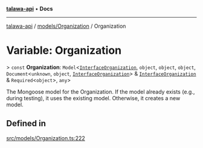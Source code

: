 [**talawa-api**](../../../README.md) • **Docs**

***

[talawa-api](../../../modules.md) / [models/Organization](../README.md) / Organization

# Variable: Organization

\> `const` **Organization**: `Model`\<[`InterfaceOrganization`](../interfaces/InterfaceOrganization.md), `object`, `object`, `object`, `Document`\<`unknown`, `object`, [`InterfaceOrganization`](../interfaces/InterfaceOrganization.md)\> & [`InterfaceOrganization`](../interfaces/InterfaceOrganization.md) & `Required`\<`object`\>, `any`\>

The Mongoose model for the Organization.
If the model already exists (e.g., during testing), it uses the existing model.
Otherwise, it creates a new model.

## Defined in

[src/models/Organization.ts:222](https://github.com/PalisadoesFoundation/talawa-api/blob/f1c816bca43cc03a8c1bd303394e2550a50db017/src/models/Organization.ts#L222)
